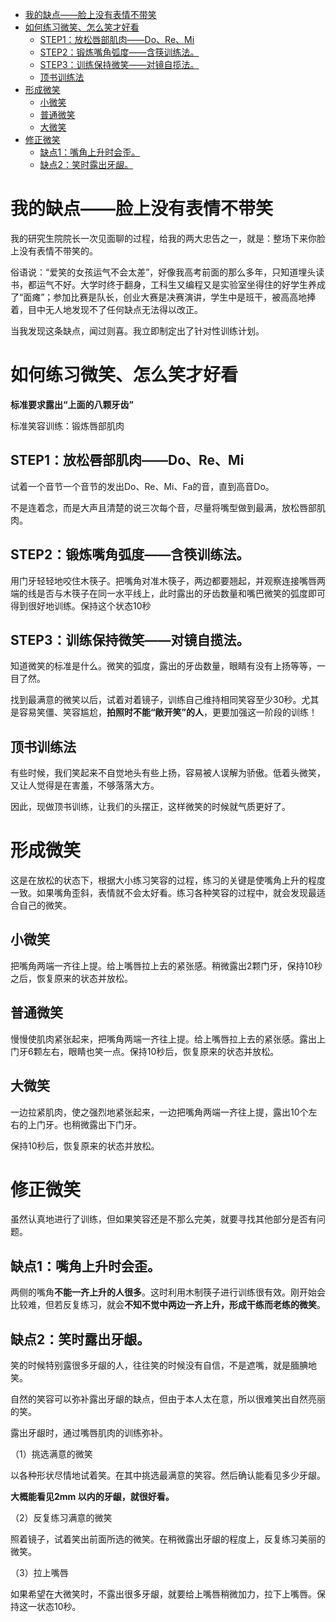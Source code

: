 <!-- TOC -->

- [我的缺点——脸上没有表情不带笑](#我的缺点脸上没有表情不带笑)
- [如何练习微笑、怎么笑才好看](#如何练习微笑怎么笑才好看)
    - [STEP1：放松唇部肌肉——Do、Re、Mi](#step1放松唇部肌肉doremi)
    - [STEP2：锻炼嘴角弧度——含筷训练法。](#step2锻炼嘴角弧度含筷训练法)
    - [STEP3：训练保持微笑——对镜自揽法。](#step3训练保持微笑对镜自揽法)
    - [顶书训练法](#顶书训练法)
- [形成微笑](#形成微笑)
    - [小微笑](#小微笑)
    - [普通微笑](#普通微笑)
    - [大微笑](#大微笑)
- [修正微笑](#修正微笑)
    - [缺点1：嘴角上升时会歪。](#缺点1嘴角上升时会歪)
    - [缺点2：笑时露出牙龈。](#缺点2笑时露出牙龈)

<!-- /TOC -->


# 我的缺点——脸上没有表情不带笑

我的研究生院院长一次见面聊的过程，给我的两大忠告之一，就是：整场下来你脸上没有表情不带笑的。

俗语说：“爱笑的女孩运气不会太差”，好像我高考前面的那么多年，只知道埋头读书，都运气不好。大学时终于翻身，工科生又编程又是实验室坐得住的好学生养成了“面瘫”；参加比赛是队长，创业大赛是决赛演讲，学生中是班干，被高高地捧着，目中无人地发现不了任何缺点无法得以改正。

当我发现这条缺点，闻过则喜。我立即制定出了针对性训练计划。

# 如何练习微笑、怎么笑才好看

**标准要求露出“上面的八颗牙齿”**

标准笑容训练：锻炼唇部肌肉

## STEP1：放松唇部肌肉——Do、Re、Mi

试着一个音节一个音节的发出Do、Re、Mi、Fa的音，直到高音Do。

不是连着念，而是大声且清楚的说三次每个音，尽量将嘴型做到最满，放松唇部肌肉。


## STEP2：锻炼嘴角弧度——含筷训练法。

用门牙轻轻地咬住木筷子。把嘴角对准木筷子，两边都要翘起，并观察连接嘴唇两端的线是否与木筷子在同一水平线上，此时露出的牙齿数量和嘴巴微笑的弧度即可得到很好地训练。保持这个状态10秒


## STEP3：训练保持微笑——对镜自揽法。

知道微笑的标准是什么。微笑的弧度，露出的牙齿数量，眼睛有没有上扬等等，一目了然。

找到最满意的微笑以后，试着对着镜子，训练自己维持相同笑容至少30秒。尤其是容易笑僵、笑容尴尬，**拍照时不能“敞开笑”的人**，更要加强这一阶段的训练！

## 顶书训练法

有些时候，我们笑起来不自觉地头有些上扬，容易被人误解为骄傲。低着头微笑，又让人觉得是在害羞，不够落落大方。

因此，现做顶书训练，让我们的头摆正，这样微笑的时候就气质更好了。

# 形成微笑 

这是在放松的状态下，根据大小练习笑容的过程，练习的关键是使嘴角上升的程度一致。如果嘴角歪斜，表情就不会太好看。练习各种笑容的过程中，就会发现最适合自己的微笑。 

## 小微笑 

把嘴角两端一齐往上提。给上嘴唇拉上去的紧张感。稍微露出2颗门牙，保持10秒之后，恢复原来的状态并放松。

## 普通微笑 

慢慢使肌肉紧张起来，把嘴角两端一齐往上提。给上嘴唇拉上去的紧张感。露出上门牙6颗左右，眼睛也笑一点。保持10秒后，恢复原来的状态并放松。 

## 大微笑 

一边拉紧肌肉，使之强烈地紧张起来，一边把嘴角两端一齐往上提，露出10个左右的上门牙。也稍微露出下门牙。

保持10秒后，恢复原来的状态并放松。

# 修正微笑

虽然认真地进行了训练，但如果笑容还是不那么完美，就要寻找其他部分是否有问题。

## 缺点1：嘴角上升时会歪。
   
两侧的嘴角**不能一齐上升的人很多**。这时利用木制筷子进行训练很有效。刚开始会比较难，但若反复练习，就会**不知不觉中两边一齐上升，形成干练而老练的微笑**。 

## 缺点2：笑时露出牙龈。 
  
笑的时候特别露很多牙龈的人，往往笑的时候没有自信，不是遮嘴，就是腼腆地笑。

自然的笑容可以弥补露出牙龈的缺点，但由于本人太在意，所以很难笑出自然亮丽的笑。

露出牙龈时，通过嘴唇肌肉的训练弥补。 

（1）挑选满意的微笑 

以各种形状尽情地试着笑。在其中挑选最满意的笑容。然后确认能看见多少牙龈。

**大概能看见2mm 以内的牙龈，就很好看。**  

（2）反复练习满意的微笑

照着镜子，试着笑出前面所选的微笑。在稍微露出牙龈的程度上，反复练习美丽的微笑。  

（3）拉上嘴唇 

如果希望在大微笑时，不露出很多牙龈，就要给上嘴唇稍微加力，拉下上嘴唇。保持这一状态10秒。 
